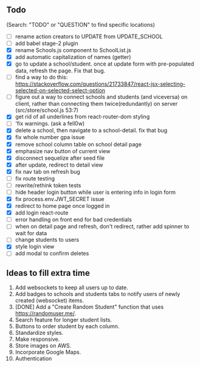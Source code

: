 ## Todo
(Search: "TODO" or "QUESTION" to find specific locations)
- [ ] rename action creators to UPDATE from UPDATE_SCHOOL
- [ ] add babel stage-2 plugin
- [x] rename Schools.js component to SchoolList.js
- [x] add automatic capitalization of names (getter)
- [x] go to update a school/student. once at update form with pre-populated data, refresh the page. Fix that bug.
- [ ] find a way to do this: https://stackoverflow.com/questions/21733847/react-jsx-selecting-selected-on-selected-select-option
- [ ] figure out a way to connect schools and students (and viceversa) on client, rather than connecting them twice(redundantly) on server (src/store/school.js 53:7)
- [x] get rid of all underlines from react-router-dom styling
- [ ] 'fix warnings. (ask a fell0w)
- [x] delete a school, then navigate to a school-detail. fix that bug 
- [x] fix whole number gpa issue
- [x] remove school column table on school detail page
- [x] emphasize nav button of current view
- [x] disconnect sequelize after seed file
- [x] after update, redirect to detail view
- [x] fix nav tab on refresh bug
- [ ] fix route testing
- [ ] rewrite/rethink token tests
- [ ] hide header login button while user is entering info in login form 
- [x] fix process.env.JWT_SECRET issue
- [x] redirect to home page once logged in
- [x] add login react-route
- [ ] error handling on front end for bad credentials
- [ ] when on detail page and refresh, don't redirect, rather add spinner to wait for data
- [ ] change students to users
- [x] style login view
- [ ] add modal to confirm deletes

## Ideas to fill extra time
1. Add websockets to keep all users up to date.
2. Add badges to schools and students tabs to notify users of newly created (websocket) items.
3. [DONE] Add a "Create Random Student" function that uses https://randomuser.me/.
4. Search feature for longer student lists.
5. Buttons to order student by each column.
6. Standardize styles.
7. Make responsive.
8. Store images on AWS.
9. Incorporate Google Maps.
10. Authentication

